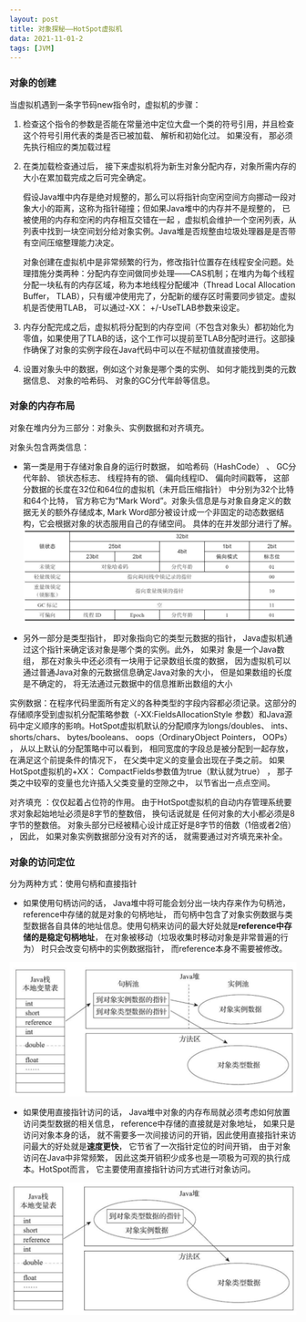 ```yaml
---
layout: post
title: 对象探秘——HotSpot虚拟机
data: 2021-11-01-2
tags: [JVM]
---
```


### 对象的创建

当虚拟机遇到一条字节码new指令时，虚拟机的步骤：

1. 检查这个指令的参数是否能在常量池中定位大盘一个类的符号引用，并且检查这个符号引用代表的类是否已被加载、 解析和初始化过。 如果没有， 那必须先执行相应的类加载过程  

2. 在类加载检查通过后， 接下来虚拟机将为新生对象分配内存，对象所需内存的大小在累加载完成之后可完全确定。

   假设Java堆中内存是绝对规整的，那么可以将指针向空闲空间方向挪动一段对象大小的距离，这称为指针碰撞；但如果Java堆中的内存并不是规整的， 已被使用的内存和空闲的内存相互交错在一起 ，虚拟机会维护一个空闲列表，从列表中找到一块空间划分给对象实例。Java堆是否规整由垃圾处理器是是否带有空间压缩整理能力决定。

   对象创建在虚拟机中是非常频繁的行为，修改指针位置存在线程安全问题。处理措施分类两种：分配内存空间做同步处理——CAS机制；在堆内为每个线程分配一块私有的内存区域，称为本地线程分配缓冲（Thread Local Allocation Buffer， TLAB），只有缓冲使用完了，分配新的缓存区时需要同步锁定。虚拟机是否使用TLAB， 可以通过-XX： +/-UseTLAB参数来设定。

3. 内存分配完成之后，虚拟机将分配到的内存空间（不包含对象头）都初始化为零值，如果使用了TLAB的话，这个工作可以提前至TLAB分配时进行。这部操作确保了对象的实例字段在Java代码中可以在不赋初值就直接使用。

4. 设置对象头中的数据，例如这个对象是哪个类的实例、 如何才能找到类的元数据信息、 对象的哈希码、 对象的GC分代年龄等信息。   



### 对象的内存布局

对象在堆内分为三部分：对象头、实例数据和对齐填充。

对象头包含两类信息：

- 第一类是用于存储对象自身的运行时数据， 如哈希码（HashCode） 、 GC分代年龄、 锁状态标志、 线程持有的锁、 偏向线程ID、 偏向时间戳等， 这部分数据的长度在32位和64位的虚拟机（未开启压缩指针） 中分别为32个比特和64个比特， 官方称它为“Mark Word”。对象头信息是与对象自身定义的数据无关的额外存储成本, Mark Word部分被设计成一个非固定的动态数据结构，它会根据对象的状态服用自己的存储空间。 具体的在并发部分进行了解。
  ![](https://raw.githubusercontent.com/Mingasd/PostImg/main/20220302204624.png)

- 另外一部分是类型指针， 即对象指向它的类型元数据的指针， Java虚拟机通过这个指针来确定该对象是哪个类的实例。此外， 如果对
  象是一个Java数组， 那在对象头中还必须有一块用于记录数组长度的数据， 因为虚拟机可以通过普通Java对象的元数据信息确定Java对象的大小， 但是如果数组的长度是不确定的， 将无法通过元数据中的信息推断出数组的大小

实例数据：在程序代码里面所有定义的各种类型的字段内容都必须记录。这部分的存储顺序受到虚拟机分配策略参数（-XX:FieldsAllocationStyle 参数）和Java源码中定义顺序的影响。HotSpot虚拟机默认的分配顺序为longs/doubles、 ints、 shorts/chars、 bytes/booleans、 oops（OrdinaryObject Pointers， OOPs） ， 从以上默认的分配策略中可以看到， 相同宽度的字段总是被分配到一起存放， 在满足这个前提条件的情况下， 在父类中定义的变量会出现在子类之前。   如果HotSpot虚拟机的+XX： CompactFields参数值为true（默认就为true） ， 那子类之中较窄的变量也允许插入父类变量的空隙之中， 以节省出一点点空间。  

对齐填充 ：仅仅起着占位符的作用。 由于HotSpot虚拟机的自动内存管理系统要求对象起始地址必须是8字节的整数倍， 换句话说就是
任何对象的大小都必须是8字节的整数倍。 对象头部分已经被精心设计成正好是8字节的倍数（1倍或者2倍） ， 因此， 如果对象实例数据部分没有对齐的话， 就需要通过对齐填充来补全。  



### 对象的访问定位

分为两种方式：使用句柄和直接指针

- 如果使用句柄访问的话， Java堆中将可能会划分出一块内存来作为句柄池， reference中存储的就是对象的句柄地址， 而句柄中包含了对象实例数据与类型数据各自具体的地址信息。使用句柄来访问的最大好处就是**reference中存储的是稳定句柄地址**， 在对象被移动（垃圾收集时移动对象是非常普遍的行为） 时只会改变句柄中的实例数据指针， 而reference本身不需要被修改。

![](https://raw.githubusercontent.com/Mingasd/PostImg/main/20211101164638.png)

- 如果使用直接指针访问的话， Java堆中对象的内存布局就必须考虑如何放置访问类型数据的相关信息， reference中存储的直接就是对象地址， 如果只是访问对象本身的话， 就不需要多一次间接访问的开销，因此使用直接指针来访问最大的好处就是**速度更快**， 它节省了一次指针定位的时间开销， 由于对象访问在Java中非常频繁， 因此这类开销积少成多也是一项极为可观的执行成本。HotSpot而言， 它主要使用直接指针访问方式进行对象访问。

![](https://raw.githubusercontent.com/Mingasd/PostImg/main/20211101164712.png)

